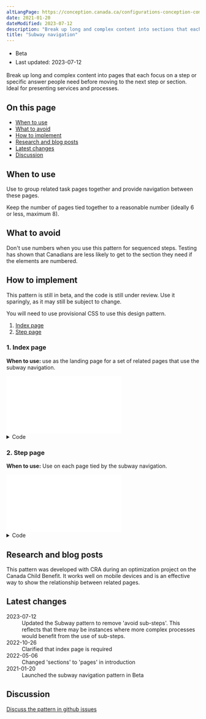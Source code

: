 ```yaml
---
altLangPage: https://conception.canada.ca/configurations-conception-communes/navigation-metro.html
date: 2021-01-20
dateModified: 2023-07-12
description: "Break up long and complex content into sections that each focus on a step or specific answer people need before moving to the next step or section."
title: "Subway navigation"
---
```

<div class="row">
  <div class="col-md-12 pull-left">
    <ul class="list-inline small mrgn-bttm-sm" id="list-inline-desktop-only" style="line-height:1.65em">
      <li class="mrgn-rght-lg"> <span class="label label-info"> Beta </span> </li>
      <li class="mrgn-rght-lg"> Last updated: 2023-07-12 </li>
    </ul>
  </div>
</div>
<p> Break up long and complex content into pages that each focus on a step or specific answer people need before moving to the next step or section. Ideal for presenting services and processes. </p>
<section>
  <h2 class="h3">On this page</h2>
  <ul>
    <li> <a href="#when"> When to use </a> </li>
    <li> <a href="#avoid"> What to avoid </a> </li>
    <li> <a href="#how"> How to implement </a> </li>
    <li> <a href="#research"> Research and blog posts </a> </li>
    <li> <a href="#latest"> Latest changes </a> </li>
    <li> <a href="#discuss"> Discussion </a> </li>
  </ul>
</section>
<section>
  <h2 id="when">When to use</h2>
  <p> Use to group related task pages together and provide navigation between these pages. </p>
  <p> Keep the number of pages tied together to a reasonable number (ideally 6 or less, maximum 8). </p>
</section>
<section>
  <h2 id="avoid">What to avoid</h2>
  <p> Don't use numbers when you use this pattern for sequenced steps. Testing has shown that Canadians are less likely to get to the section they need if the elements are numbered. </p>
</section>
<section>
  <h2 id="how">How to implement</h2>
  <p> This pattern is still in beta, and the code is still under review. Use it sparingly, as it may still be subject to change. </p>
  <p> You will need to use provisional CSS to use this design pattern. </p>
  <ol>
    <li> <a href="#1">Index page</a></li>
    <li> <a href="#2">Step page</a></li>
  </ol>
  <h3 id="1">1. Index page</h3>
  <p><strong> When to use: </strong> use as the landing page for a set of related pages that use the subway navigation.</p>
  <iframe class="pattern-demo" frameborder="0" loading="lazy" src="fragments/gc-subway-index.html" title="Subway index navigation example"></iframe>
  <details class="mrgn-tp-lg">
    <summary>Code</summary>
    <details>
      <summary>HTML</summary>
      <pre><code>&lt;h1 property="name" id="wb-cont" class="gc-thickline"&gt;[Name of service]&lt;/h1&gt;
&lt;p&gt;Lorem ipsum dolor sit amet, consectetur adipiscing elit, sed do eiusmod tempor incididunt ut labore et dolore magna aliqua. Ut [...].&lt;/p&gt;
&lt;nav class="provisional gc-subway"&gt;
	&lt;h2&gt;Sections&lt;/h2&gt;
	&lt;dl&gt;
		&lt;dt&gt;
			&lt;a href="gc-subway-en.html"&gt;[Step / section page name 1]&lt;/a&gt;
		&lt;/dt&gt;
		&lt;dd&gt;
			Page description. Lorem ipsum dolor sit amet, consectetur adipiscing elit
		&lt;/dd&gt;
		&lt;dt&gt;
			&lt;a href="page2-en.html"&gt;[Step / section page name 2]&lt;/a&gt;
		&lt;/dt&gt;
		&lt;dd&gt;
			Page description. Lorem ipsum dolor sit amet, consectetur adipiscing elit
		&lt;/dd&gt;
		&lt;dt&gt;
			&lt;a href="#"&gt;[Step / section page name 3]&lt;/a&gt;
		&lt;/dt&gt;
		&lt;dd&gt;
			Page description. Lorem ipsum dolor sit amet, consectetur adipiscing elit
		&lt;/dd&gt;
		&lt;dt&gt;
			&lt;a href="#"&gt;[Step / section page name 4]&lt;/a&gt;
		&lt;/dt&gt;
		&lt;dd&gt;
			Page description. Lorem ipsum dolor sit amet, consectetur adipiscing elit
		&lt;/dd&gt;
		&lt;dt&gt;
			&lt;a href="#"&gt;[Step / section page name 5]&lt;/a&gt;
		&lt;/dt&gt;
		&lt;dd&gt;
			Page description. Lorem ipsum dolor sit amet, consectetur adipiscing elit
		&lt;/dd&gt;
		&lt;dt&gt;
			&lt;a href="#"&gt;[Step / section page name 6]&lt;/a&gt;
		&lt;/dt&gt;
		&lt;dd&gt;
			Page description. Lorem ipsum dolor sit amet, consectetur adipiscing elit
		&lt;/dd&gt;
	&lt;/dl&gt;
&lt;/nav&gt;</code></pre>
    </details>
    <details>
      <summary>CSS</summary>
      <pre><code>.provisional.gc-subway {
	border-radius: 0px 6px 6px 0px;
	border-right: 4px solid #26374a;
	border-top: 4px solid #26374a;
	margin-top: 38px;
}
.provisional.gc-subway ul {
	clear: both;
	list-style: none;
	padding-left: .57em;
	padding-top: 10px;
	position: relative;
}
.provisional.gc-subway ul li {
	border-left: 4px solid #26374a;
	padding: 0px 20px 30px 1em;
}
.provisional.gc-subway ul li::first-line {
	line-height: 1 !important;
}
.provisional.gc-subway ul li :first-child::before {
	background-color: #fff;
	border: 3px solid #26374a;
	border-radius: 50%;
	content: "";
	height: 1.2em;
	left: .05em;
	position: absolute;
	-webkit-transition: width .2s, height .2s, left .2s, margin-top .2s;
	transition: width .2s, height .2s, left .2s, margin-top .2s;
	width: 1.2em;
}
.provisional.gc-subway ul li.active &gt; :first-child::before {
	background-color: #26374a;
}
.provisional.gc-subway ul li a[href]:hover::before,
.provisional.gc-subway ul li a[href]:focus::before {
	height: 1.4em;
	left: -.05em;
	margin-top: -.1em;
	width: 1.4em;
}
.provisional.gc-subway ul li:last-child {
	border-bottom: 4px solid #26374a;
	border-bottom-left-radius: 6px;
	border-left: 4px solid #26374a;
}
.provisional.gc-subway ul li ul {
	margin-top: 20px;
	padding-left: .55em;
}
.provisional.gc-subway ul li ul li:last-child {
	border-bottom-width: 0px;
	padding-bottom: 0px;
}
.provisional.gc-subway ul li ul.noline li {
	-o-border-image: none;
	border-image: none;
	border-left: 4px solid transparent;
}
.provisional.gc-subway h1 {
	float: left;
}
.provisional.gc-subway h1,
.provisional.gc-subway-section .gc-subway-h1 {
	background-color: #fff;
	border-bottom-width: 0px;
	color: #555;
	font-size: 1.3em;
	margin-right: 20px;
	margin-top: -19px;
	padding: 0px 20px 10px 0px;
}
@media screen and (min-width: 992px) {
	.provisional.gc-subway {
		border-right: 0;
		border-top: 0;
		display: none;
		margin-top: 25px;
		padding-left: 15px;
	}
	.provisional.gc-subway.no-blink {
		display: block;
	}
	.provisional.gc-subway .gc-subway-menu-nav {
		float: right;
		width: 33.33%;
	}
	.provisional.gc-subway ul li:last-child {
		border-bottom: 0;
		border-left: 4px solid transparent;
	}
	.provisional.gc-subway-section {
		padding-right: 15px;
		width: 66.66%;
	}
	.provisional.gc-subway-section .gc-subway-h1,
	.provisional.gc-subway-section h1 {
		margin-top: 0;
	}
	.provisional.gc-subway-section .gc-subway-h1 {
		font-family: Lato, sans-serif;
		font-weight: inherit;
		margin-bottom: 0;
		margin-right: 0;
		padding-bottom: 0 !important;
		padding-left: 0;
	}
	.wb-disable .provisional.gc-subway {
		display: block;
	}
}</code></pre>
    </details>
  </details>
  <h3 id="2">2. Step page</h3>
  <p> <strong>When to use:</strong> Use on each page tied by the subway navigation. </p>
  <iframe class="pattern-demo" frameborder="0" loading="lazy" src="fragments/gc-subway-page.html" title="Subway navigation example"></iframe>
  <div class="mrgn-tp-lg">
    <details class="wb-prettify all-pre">
      <summary> Code </summary>
      <details>
        <summary> HTML </summary>
        <pre><code>&lt;nav class="provisional gc-subway"&gt;
	&lt;h1 id="gc-document-nav"&gt;[Service name]&lt;/h1&gt;
	&lt;ul&gt;
		&lt;li&gt;
			&lt;a href="#" class="active" aria-current="page"&gt;[Page 1]&lt;/a&gt;
		&lt;/li&gt;
		&lt;li&gt;
			&lt;a href="#" class="hidden-xs hidden-sm"&gt;[Page 2]&lt;/a&gt;
			&lt;a href="#gc-document-nav" class="visible-xs visible-sm"&gt;[Page 2]&lt;/a&gt;
		&lt;/li&gt;
		&lt;li&gt;
			&lt;a href="#" class="hidden-xs hidden-sm"&gt;[Page 3]&lt;/a&gt;
			&lt;a href="#gc-document-nav" class="visible-xs visible-sm"&gt;[Page 3]&lt;/a&gt;
		&lt;/li&gt;
		&lt;li&gt;
			&lt;a href="#" class="hidden-xs hidden-sm"&gt;[Page 4]&lt;/a&gt;
			&lt;a href="#gc-document-nav" class="visible-xs visible-sm"&gt;[Page 4]&lt;/a&gt;
		&lt;/li&gt;
		&lt;li&gt;
			&lt;a href="#" class="hidden-xs hidden-sm"&gt;[Page 5]&lt;/a&gt;
			&lt;a href="#gc-document-nav" class="visible-xs visible-sm"&gt;[Page 5]&lt;/a&gt;
		&lt;/li&gt;
		&lt;li&gt;
			&lt;a href="#" class="hidden-xs hidden-sm"&gt;[Page 6]&lt;/a&gt;
			&lt;a href="#gc-document-nav" class="visible-xs visible-sm"&gt;[Page 6]&lt;/a&gt;
		&lt;/li&gt;
	&lt;/ul&gt;
&lt;/nav&gt;

&lt;h1 property="name" id="wb-cont" class="gc-thickline"&gt;[Page 1]&lt;/h1&gt;
&lt;p&gt;Lorem ipsum dolor sit amet, consectetur adipiscing elit. Nam commodo elementum est, ac ultrices urna convallis vitae. Nulla nec convallis felis. Ut pretium nisl nisi. Nam gravida gravida aliquet. Morbi tincidunt lorem in purus imperdiet, id rutrum mauris sodales. Vivamus nec mattis tellus. Nunc turpis dolor, malesuada non magna nec, scelerisque tristique velit.&lt;/p&gt;
&lt;p&gt;Sed consectetur eu ligula a molestie. Vivamus convallis libero malesuada pharetra suscipit. In a pulvinar mi, quis aliquet mauris. Duis convallis nunc nunc, in euismod nisi volutpat sit amet. Integer convallis lacus non orci imperdiet, ac convallis massa mollis. Aliquam erat volutpat. Ut maximus euismod auctor. Ut ac gravida nunc. Nam non efficitur neque. Pellentesque tincidunt, libero luctus condimentum laoreet, turpis magna maximus nibh, at cursus lectus tellus in augue. Aenean scelerisque eros dui, at tincidunt eros tristique nec.&lt;/p&gt;
&lt;nav class="mrgn-bttm-lg mrgn-tp-lg"&gt;
	&lt;h3 class="wb-inv"&gt;Document navigation&lt;/h3&gt;
	&lt;ul class="pager"&gt;
		&lt;li class="next"&gt;&lt;a href="#wb-cont" rel="next"&gt;&lt;span class="wb-inv"&gt;Next: &lt;/span&gt;[Page 2]&lt;/a&gt;&lt;/li&gt;
	&lt;/ul&gt;
&lt;/nav&gt;</code></pre>
      </details>
      <details>
        <summary>CSS</summary>
        <pre class="prettyprint lang-css"><code>.provisional.gc-subway {
		border-radius: 0px 6px 6px 0px;
		border-right: 4px solid #26374a;
		border-top: 4px solid #26374a;
		margin-top: 38px;
	}
	.provisional.gc-subway ul {
		clear: both;
		list-style: none;
		padding-left: .57em;
		padding-top: 10px;
		position: relative;
	}
	.provisional.gc-subway ul li {
		border-left: 4px solid #26374a;
		padding: 0px 20px 30px 1em;
	}
	.provisional.gc-subway ul li::first-line {
		line-height: 1 !important;
	}
	.provisional.gc-subway ul li :first-child::before {
		background-color: #fff;
		border: 3px solid #26374a;
		border-radius: 50%;
		content: "";
		height: 1.2em;
		left: .05em;
		position: absolute;
		-webkit-transition: width .2s, height .2s, left .2s, margin-top .2s;
		transition: width .2s, height .2s, left .2s, margin-top .2s;
		width: 1.2em;
	}
	.provisional.gc-subway ul li.active &gt; :first-child::before {
		background-color: #26374a;
	}
	.provisional.gc-subway ul li a[href]:hover::before,
	.provisional.gc-subway ul li a[href]:focus::before {
		height: 1.4em;
		left: -.05em;
		margin-top: -.1em;
		width: 1.4em;
	}
	.provisional.gc-subway ul li:last-child {
		border-bottom: 4px solid #26374a;
		border-bottom-left-radius: 6px;
		border-left: 4px solid #26374a;
	}
	.provisional.gc-subway ul li ul {
		margin-top: 20px;
		padding-left: .55em;
	}
	.provisional.gc-subway ul li ul li:last-child {
		border-bottom-width: 0px;
		padding-bottom: 0px;
	}
	.provisional.gc-subway ul li ul.noline li {
		-o-border-image: none;
		border-image: none;
		border-left: 4px solid transparent;
	}
	.provisional.gc-subway h1 {
		float: left;
	}
	.provisional.gc-subway h1,
	.provisional.gc-subway-section .gc-subway-h1 {
		background-color: #fff;
		border-bottom-width: 0px;
		color: #555;
		font-size: 1.3em;
		margin-right: 20px;
		margin-top: -19px;
		padding: 0px 20px 10px 0px;
	}
	@media screen and (min-width: 992px) {
		.provisional.gc-subway {
		border-right: 0;
		border-top: 0;
		display: none;
		margin-top: 25px;
		padding-left: 15px;
		}
		.provisional.gc-subway.no-blink {
		display: block;
		}
		.provisional.gc-subway .gc-subway-menu-nav {
		float: right;
		width: 33.33%;
		}
		.provisional.gc-subway ul li:last-child {
		border-bottom: 0;
		border-left: 4px solid transparent;
		}
		.provisional.gc-subway-section {
		padding-right: 15px;
		width: 66.66%;
		}
		.provisional.gc-subway-section .gc-subway-h1,
		.provisional.gc-subway-section h1 {
		margin-top: 0;
		}
		.provisional.gc-subway-section .gc-subway-h1 {
		font-family: Lato, sans-serif;
		font-weight: inherit;
		margin-bottom: 0;
		margin-right: 0;
		padding-bottom: 0 !important;
		padding-left: 0;
		}
		.wb-disable .provisional.gc-subway {
		display: block;
		}
	}</code></pre>
      </details>
      <details>
        <summary>JS</summary>
        <pre><code>( function( $, window, wb ) {
"use strict";

var $document = wb.doc,
	componentName = "gc-subway",
	selector = ".provisional." + componentName,
	initEvent = "wb-init ." + componentName,
	views = {
		xxs: "xxsmallview",
		xs: "xsmallview",
		sm: "smallview",
		md: "mediumview",
		lg: "largeview",
		xl: "xlargeview"
	},
	mainClass = "gc-subway-section",
	toggleClass = "wb-inv",
	desktopInited = false,
	skipLink = false,
	$html = wb.html,
	$h1, $h2, $h1Copy, $menu, $main,

	/**
	 * @method init
	 * @param {jQuery Event} event Event that triggered the function call
	 */
	init = function( event ) {

		// Start initialization
		// returns DOM object = proceed with init
		// returns undefined = do not proceed with init (e.g., already initialized)
		var elm = wb.init( event, componentName, selector ),
			h1,
			$elm;

		if ( elm ) {
			$elm = $( elm );
			$h1 = $( "h1", $elm );
			h1 = $h1.get( 0 );

			// Ensure the element have an ID
			if ( !h1.id ) {
				h1.id = wb.getId();
			}

			// Add subway H1 to skip links
			if ( !skipLink ) {
				skipLink = wb.addSkipLink( wb.i18n( "skip-prefix" ) + " " + h1.textContent, { href: "#" + h1.id } );
			}

			// trigger resizing
			onResize( $elm );

			// Identify that initialization has completed
			wb.ready( $elm, componentName );
		}
	},

	/**
	 * Mutate DOM depending on breakpoint
	 * @method onResize
	 * @param {jQuery DOM element | jQuery Event} $elm Element targetted by this plugin, which is the nav | Resizing event
	 */
	onResize = function( $elm ) {

		if ( !$elm.length ) {
			$elm = $( selector );
		}

		// Ensure the page contains at least two heading level 1
		if ( $( "main h1" ).length &lt; 2 ) {
			$document.off( wb.resizeEvents, onResize );
			$elm.addClass( "no-blink p-0" );
			return;
		}

		// Desktop view, setup and mutate H1s
		if ( $html.hasClass( views.md ) || $html.hasClass( views.lg ) ||
			$html.hasClass( views.xl ) ) {

			// Initiate desktop mode only once
			if ( !desktopInited ) {
				initDesktop( $elm );
			}
			$h1.addClass( toggleClass );
			$h1Copy.prependTo( $main );
			$h2.prependTo( $menu );
		} else if ( ( $html.hasClass( views.sm ) || $html.hasClass( views.xs ) || $html.hasClass( views.xxs ) ) &amp;&amp; desktopInited ) {

			// Mobile view, mutate back to mobile first if needed
			$h1.removeClass( toggleClass );
			$h1Copy.remove();
			$( "h2:first-child", $menu ).remove();
		}
	},

	/**
	 * Initate setup for desktop mode
	 * @method initDesktop
	 * @param {jQuery DOM element} $elm Element targetted by this plugin, which is the nav
	 */
	initDesktop = function( $elm ) {
		$h2 = $( "&lt;h2 class='h3 hidden-xs visible-md visible-lg mrgn-tp-0'&gt;Sections&lt;/h2&gt;" );
		$h1Copy = $( "&lt;div class='gc-subway-h1' aria-hidden='true'&gt;" + $h1.text() + "&lt;/div&gt;" );
		$( "ul", $elm ).first().wrap( "&lt;div class='gc-subway-menu-nav'&gt;&lt;/div&gt;" );
		$menu = $( ".gc-subway-menu-nav", $elm );
		$elm.nextUntil( ".pagedetails, .gc-subway-section-end" ).wrapAll( "&lt;section class='provisional " + mainClass + "'&gt;" );
		$main = $elm.next();

		// Prevent on-load blinking on desktop
		$elm.addClass( "no-blink" );

		desktopInited = true;
	};

// Listen for resizing and mutate the DOM accordingly
$document.on( wb.resizeEvents, onResize );

// Bind the init event of the plugin
$document.on( "timerpoke.wb " + initEvent, selector + ".provisional", init );

// Add the timer poke to initialize the plugin
wb.add( selector );

} )( jQuery, window, wb );</code></pre>
      </details>
    </details>
  </div>
</section>
<h2 id="research">Research and blog posts</h2>
<p> This pattern was developed with CRA during an optimization project on the Canada Child Benefit. It works well on mobile devices and is an effective way to show the relationship between related pages. </p>
<h2 id="latest"> Latest changes </h2>
<section>
  <dl class="dl-horizontal">
    <dt>
      <time class="link-muted" datetime="2023-07-12">2023-07-12</time>
    </dt>
    <dd> Updated the Subway pattern to remove 'avoid sub-steps'. This reflects that there may be instances where more complex processes would benefit from the use of sub-steps. </dd>
    <dt>
      <time class="link-muted" datetime="2022-10-26">2022-10-26</time>
    </dt>
    <dd> Clarified that index page is required </dd>
    <dt>
      <time class="link-muted" datetime="2022-05-06">2022-05-06</time>
    </dt>
    <dd> Changed 'sections' to 'pages' in introduction </dd>
    <dt>
      <time class="link-muted" datetime="2021-01-20">2021-01-20</time>
    </dt>
    <dd> Launched the subway navigation pattern in Beta </dd>
  </dl>
</section>
<section>
  <h2 id="discuss"> Discussion </h2>
  <p> <a href="https://github.com/canada-ca/design-system-systeme-conception/issues"> Discuss the pattern in github issues </a> </p>
</section>
